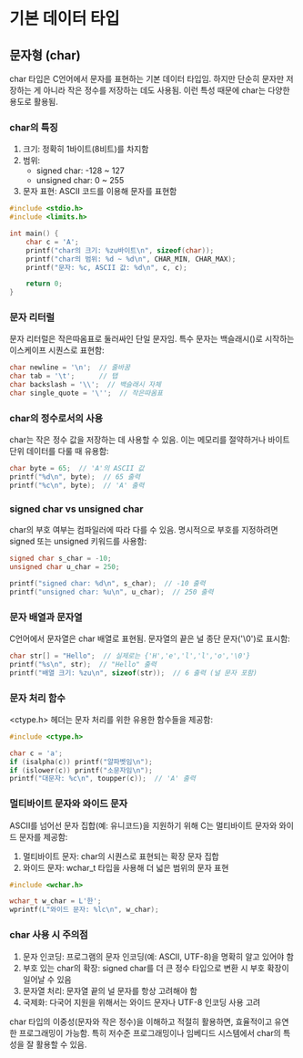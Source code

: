 # 기본 데이터 타입

## 문자형 (char)

char 타입은 C언어에서 문자를 표현하는 기본 데이터 타입임. 하지만 단순히 문자만 저장하는 게 아니라 작은 정수를 저장하는 데도 사용됨. 이런 특성 때문에 char는 다양한 용도로 활용됨.

### char의 특징

1. 크기: 정확히 1바이트(8비트)를 차지함
2. 범위:
   - signed char: -128 ~ 127
   - unsigned char: 0 ~ 255
3. 문자 표현: ASCII 코드를 이용해 문자를 표현함

```c
#include <stdio.h>
#include <limits.h>

int main() {
    char c = 'A';
    printf("char의 크기: %zu바이트\n", sizeof(char));
    printf("char의 범위: %d ~ %d\n", CHAR_MIN, CHAR_MAX);
    printf("문자: %c, ASCII 값: %d\n", c, c);

    return 0;
}
```

### 문자 리터럴

문자 리터럴은 작은따옴표로 둘러싸인 단일 문자임. 특수 문자는 백슬래시(\)로 시작하는 이스케이프 시퀀스로 표현함:

```c
char newline = '\n';  // 줄바꿈
char tab = '\t';      // 탭
char backslash = '\\';  // 백슬래시 자체
char single_quote = '\'';  // 작은따옴표
```

### char의 정수로서의 사용

char는 작은 정수 값을 저장하는 데 사용할 수 있음. 이는 메모리를 절약하거나 바이트 단위 데이터를 다룰 때 유용함:

```c
char byte = 65;  // 'A'의 ASCII 값
printf("%d\n", byte);  // 65 출력
printf("%c\n", byte);  // 'A' 출력
```

### signed char vs unsigned char

char의 부호 여부는 컴파일러에 따라 다를 수 있음. 명시적으로 부호를 지정하려면 signed 또는 unsigned 키워드를 사용함:

```c
signed char s_char = -10;
unsigned char u_char = 250;

printf("signed char: %d\n", s_char);  // -10 출력
printf("unsigned char: %u\n", u_char);  // 250 출력
```

### 문자 배열과 문자열

C언어에서 문자열은 char 배열로 표현됨. 문자열의 끝은 널 종단 문자('\0')로 표시함:

```c
char str[] = "Hello";  // 실제로는 {'H','e','l','l','o','\0'}
printf("%s\n", str);  // "Hello" 출력
printf("배열 크기: %zu\n", sizeof(str));  // 6 출력 (널 문자 포함)
```

### 문자 처리 함수

<ctype.h> 헤더는 문자 처리를 위한 유용한 함수들을 제공함:

```c
#include <ctype.h>

char c = 'a';
if (isalpha(c)) printf("알파벳임\n");
if (islower(c)) printf("소문자임\n");
printf("대문자: %c\n", toupper(c));  // 'A' 출력
```

### 멀티바이트 문자와 와이드 문자

ASCII를 넘어선 문자 집합(예: 유니코드)을 지원하기 위해 C는 멀티바이트 문자와 와이드 문자를 제공함:

1. 멀티바이트 문자: char의 시퀀스로 표현되는 확장 문자 집합
2. 와이드 문자: wchar_t 타입을 사용해 더 넓은 범위의 문자 표현

```c
#include <wchar.h>

wchar_t w_char = L'한';
wprintf(L"와이드 문자: %lc\n", w_char);
```

### char 사용 시 주의점

1. 문자 인코딩: 프로그램의 문자 인코딩(예: ASCII, UTF-8)을 명확히 알고 있어야 함
2. 부호 있는 char의 확장: signed char를 더 큰 정수 타입으로 변환 시 부호 확장이 일어날 수 있음
3. 문자열 처리: 문자열 끝의 널 문자를 항상 고려해야 함
4. 국제화: 다국어 지원을 위해서는 와이드 문자나 UTF-8 인코딩 사용 고려

char 타입의 이중성(문자와 작은 정수)을 이해하고 적절히 활용하면, 효율적이고 유연한 프로그래밍이 가능함. 특히 저수준 프로그래밍이나 임베디드 시스템에서 char의 특성을 잘 활용할 수 있음.
